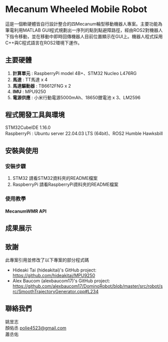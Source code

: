 # Mecanum Wheeled Mobile Robot
這是一個軟硬體皆自行設計整合的四Mecanum輪型移動機器人專案。主要功能為筆電利用MATLAB GUI程式規劃出一序列的點到點避障路徑，經由ROS2對機器人下指令移動，並在移動中即時回傳機器人目前位置顯示在GUI上。機器人程式採用C++與C程式語言在ROS2環境下運作。

## 主要硬體
1. **計算單元** : RaspberryPi model 4B+、STM32 Nucleo L476RG
2. **馬達** : TT馬達 x 4
3. **馬達驅動器** : TB6612FNG x 2
4. **IMU** : MPU9250
5. **電源供應** : 小米行動電源5000mAh、18650鋰電池 x 3、LM2596

## 程式開發工具與環境
STM32CubeIDE 1.16.0  
RaspberryPi : Ubuntu server 22.04.03 LTS (64bit)、ROS2 Humble Hawksbill

## 安裝與使用
### 安裝步驟
1. STM32
請看STM32資料夾的README檔案
2. RaspberryPi
請看RaspberryPi資料夾的README檔案
### 使用教學

#### MecanumWMR API

## 成果展示


## 致謝
此專案引用並修改了以下專案的部分程式碼  
* Hideaki Tai (hideakitai)'s GitHub project: https://github.com/hideakitai/MPU9250  
* Alex Baucom (alexbaucom17)'s GitHub project: https://github.com/alexbaucom17/DominoRobot/blob/master/src/robot/src/SmoothTrajectoryGenerator.cpp#L234

## 聯絡我們
姚昱志  
顏佑丞 polie4523@gmail.com  
蕭丞佑  
